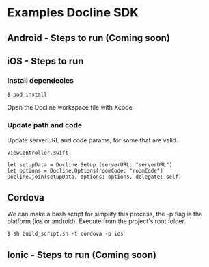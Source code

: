 # Examples Docline SDK

## Android - Steps to run (Coming soon)

## iOS - Steps to run
### Install dependecies

`$ pod install`

Open the Docline workspace file with Xcode

### Update path and code
Update serverURL and code params, for some that are valid.

```
ViewController.swift

let setupData = Docline.Setup (serverURL: "serverURL")
let options = Docline.Options(roomCode: "roomCode")
Docline.join(setupData, options: options, delegate: self)
```

## Cordova
We can make a bash script for simplify this process, the -p flag is the platform (ios  or android).
Execute from the project's root folder.

`$ sh build_script.sh -t cordova -p ios`


## Ionic - Steps to run (Coming soon)

